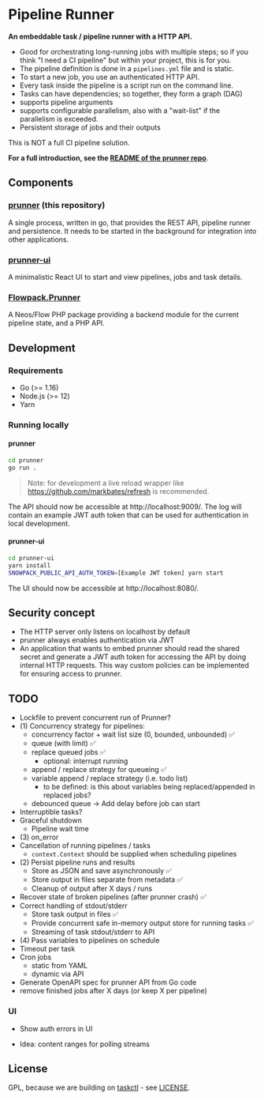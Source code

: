 # Pipeline Runner

**An embeddable task / pipeline runner with a HTTP API.**

- Good for orchestrating long-running jobs with multiple steps; so if you think "I need a CI pipeline" but within your project, this is for you.
- The pipeline definition is done in a `pipelines.yml` file and is static.
- To start a new job, you use an authenticated HTTP API.
- Every task inside the pipeline is a script run on the command line.
- Tasks can have dependencies; so together, they form a graph (DAG)
- supports pipeline arguments
- supports configurable parallelism, also with a "wait-list" if the parallelism is exceeded.
- Persistent storage of jobs and their outputs

This is NOT a full CI pipeline solution.

**For a full introduction, see the [README of the prunner repo](https://github.com/Flowpack/prunner)**.

## Components

### [prunner](https://github.com/Flowpack/prunner) (this repository)

A single process, written in go, that provides the REST API, pipeline runner and persistence.
It needs to be started in the background for integration into other applications.

### [prunner-ui](https://github.com/Flowpack/prunner-ui)

A minimalistic React UI to start and view pipelines, jobs and task details.

### [Flowpack.Prunner](https://github.com/Flowpack/Flowpack.Prunner)

A Neos/Flow PHP package providing a backend module for the current pipeline state, and a PHP API.


## Development

### Requirements

* Go (>= 1.16)
* Node.js (>= 12)
* Yarn

### Running locally

#### prunner

```bash
cd prunner
go run .
```
> Note: for development a live reload wrapper like https://github.com/markbates/refresh is recommended.

The API should now be accessible at http://localhost:9009/. The log will contain an example JWT auth token that can be used for authentication in local development.

#### prunner-ui

```bash
cd prunner-ui
yarn install
SNOWPACK_PUBLIC_API_AUTH_TOKEN=[Example JWT token] yarn start
```

The UI should now be accessible at http://localhost:8080/.

## Security concept

* The HTTP server only listens on localhost by default
* prunner always enables authentication via JWT
* An application that wants to embed prunner should read the shared secret and generate a JWT auth token for accessing the API by
  doing internal HTTP requests. This way custom policies can be implemented for ensuring access to prunner.

## TODO

* Lockfile to prevent concurrent run of Prunner?
* (1) Concurrency strategy for pipelines:
  * concurrency factor + wait list size (0, bounded, unbounded) ✅
  * queue (with limit) ✅
  * replace queued jobs ✅
    * optional: interrupt running
  * append / replace strategy for queueing ✅
  * variable append / replace strategy (i.e. todo list)
    * to be defined: is this about variables being replaced/appended in replaced jobs?
  * debounced queue -> Add delay before job can start
* Interruptible tasks?
* Graceful shutdown
  * Pipeline wait time
* (3) on_error
* Cancellation of running pipelines / tasks
  * `context.Context` should be supplied when scheduling pipelines
* (2) Persist pipeline runs and results
  * Store as JSON and save asynchronously ✅
  * Store output in files separate from metadata ✅
  * Cleanup of output after X days / runs
* Recover state of broken pipelines (after prunner crash) ✅
* Correct handling of stdout/stderr
  * Store task output in files ✅
  * Provide concurrent safe in-memory output store for running tasks ✅
  * Streaming of task stdout/stderr to API
* (4) Pass variables to pipelines on schedule
* Timeout per task
* Cron jobs
  * static from YAML
  * dynamic via API
* Generate OpenAPI spec for prunner API from Go code
* remove finished jobs after X days (or keep X per pipeline)

### UI

* Show auth errors in UI

* Idea: content ranges for polling streams


## License

GPL, because we are building on [taskctl](https://github.com/taskctl/taskctl) - see [LICENSE](LICENSE).